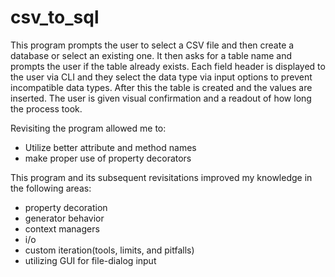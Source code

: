# csv_to_sql

This program prompts the user to select a CSV file and then create a database or select an existing one. It then asks for a table name and prompts the user if the table already exists. Each field header is displayed  to the user via CLI and they select the data type via input options to prevent incompatible data types. After this the table is created and the values are inserted. The user is given visual confirmation and a readout of how long the process took. 

Revisiting the program allowed me to:

- Utilize better attribute and method names
- make proper use of property decorators

This program and its subsequent revisitations improved my knowledge in the following areas:

- property decoration
- generator behavior
- context managers
- i/o
- custom iteration(tools, limits, and pitfalls)
- utilizing GUI for file-dialog input

